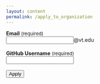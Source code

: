 ```yaml
---
layout: content
permalink: /apply_to_organization
---
```


<b>Email</b> <font size="2.5rem"> (required) </font><br>
<input class="rounded" type="email" name="_replyto" placeholder="" id="email_field" required>@vt.edu<br><br>
<b>GitHub Username</b> <font size="2.5rem"> (required) </font><br>
<input class="rounded" tpye="username" name="subject" placeholder="" id="username_field" required><br><br>
<input type="submit" value="Apply" onclick="tempFunc();">
<input type="hidden" name="_next" value="{{ site.baseurl }}{% link submit_success.md %}" />

<script type="text/javascript" src="assets/javascript/temp.js"></script>
<script type="text/javascript" src="assets/javascript/verifyUsername.js"></script>
